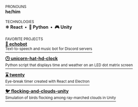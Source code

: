 <sub> PRONOUNS </sub> <br/>
<b> 
  he/him 
</b>
<br/><br/>
<sub> TECHNOLOGIES </sub> <br/>
<b> 
  ⚛️ React &nbsp;•&nbsp; 
  🐍 Python &nbsp;•&nbsp; 
  🎮 Unity 
</b>
<br/><br/>
<sub> FAVORITE PROJECTS </sub> <br/>
[
  <b> 🤖 echobot </b> <br/> 
  <sup> Text-to-speech and music bot for Discord servers </sup>
](https://github.com/jalenng/echobot)

[
  <b> 🕒 unicorn-hat-hd-clock </b> <br/> 
  <sup> Python script that displays time and weather on an LED dot matrix screen </sup>
](https://github.com/jalenng/unicorn-hat-hd-clock)

[
  <b> ⌛ twenty </b> <br/> 
  <sup> Eye-break timer created with React and Electron </sup>
](https://github.com/jalenng/twenty)

[
  <b> 🐦 flocking-and-clouds-unity </b> <br/> 
  <sup> Simulation of birds flocking among ray-marched clouds in Unity </sup>
](https://github.com/jalenng/flocking-and-clouds-unity) 

